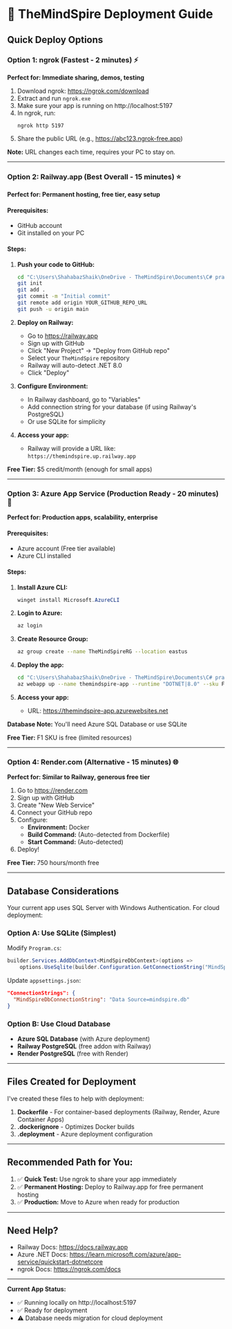 # 🚀 TheMindSpire Deployment Guide

## Quick Deploy Options

### Option 1: ngrok (Fastest - 2 minutes) ⚡
**Perfect for: Immediate sharing, demos, testing**

1. Download ngrok: https://ngrok.com/download
2. Extract and run `ngrok.exe`
3. Make sure your app is running on http://localhost:5197
4. In ngrok, run:
   ```
   ngrok http 5197
   ```
5. Share the public URL (e.g., https://abc123.ngrok-free.app)

**Note:** URL changes each time, requires your PC to stay on.

---

### Option 2: Railway.app (Best Overall - 15 minutes) ⭐
**Perfect for: Permanent hosting, free tier, easy setup**

#### Prerequisites:
- GitHub account
- Git installed on your PC

#### Steps:

1. **Push your code to GitHub:**
   ```bash
   cd "C:\Users\ShahabazShaik\OneDrive - TheMindSpire\Documents\C# prac\z\TheMindSpire"
   git init
   git add .
   git commit -m "Initial commit"
   git remote add origin YOUR_GITHUB_REPO_URL
   git push -u origin main
   ```

2. **Deploy on Railway:**
   - Go to https://railway.app
   - Sign up with GitHub
   - Click "New Project" → "Deploy from GitHub repo"
   - Select your `TheMindSpire` repository
   - Railway will auto-detect .NET 8.0
   - Click "Deploy"

3. **Configure Environment:**
   - In Railway dashboard, go to "Variables"
   - Add connection string for your database (if using Railway's PostgreSQL)
   - Or use SQLite for simplicity

4. **Access your app:**
   - Railway will provide a URL like: `https://themindspire.up.railway.app`

**Free Tier:** $5 credit/month (enough for small apps)

---

### Option 3: Azure App Service (Production Ready - 20 minutes) 🏢
**Perfect for: Production apps, scalability, enterprise**

#### Prerequisites:
- Azure account (Free tier available)
- Azure CLI installed

#### Steps:

1. **Install Azure CLI:**
   ```powershell
   winget install Microsoft.AzureCLI
   ```

2. **Login to Azure:**
   ```bash
   az login
   ```

3. **Create Resource Group:**
   ```bash
   az group create --name TheMindSpireRG --location eastus
   ```

4. **Deploy the app:**
   ```bash
   cd "C:\Users\ShahabazShaik\OneDrive - TheMindSpire\Documents\C# prac\z\TheMindSpire\TheMindSpire"
   az webapp up --name themindspire-app --runtime "DOTNET|8.0" --sku F1
   ```

5. **Access your app:**
   - URL: https://themindspire-app.azurewebsites.net

**Database Note:** You'll need Azure SQL Database or use SQLite

**Free Tier:** F1 SKU is free (limited resources)

---

### Option 4: Render.com (Alternative - 15 minutes) 🌐
**Perfect for: Similar to Railway, generous free tier**

1. Go to https://render.com
2. Sign up with GitHub
3. Create "New Web Service"
4. Connect your GitHub repo
5. Configure:
   - **Environment:** Docker
   - **Build Command:** (Auto-detected from Dockerfile)
   - **Start Command:** (Auto-detected)
6. Deploy!

**Free Tier:** 750 hours/month free

---

## Database Considerations

Your current app uses SQL Server with Windows Authentication. For cloud deployment:

### Option A: Use SQLite (Simplest)
Modify `Program.cs`:
```csharp
builder.Services.AddDbContext<MindSpireDbContext>(options =>
    options.UseSqlite(builder.Configuration.GetConnectionString("MindSpireDbConnectionString")));
```

Update `appsettings.json`:
```json
"ConnectionStrings": {
  "MindSpireDbConnectionString": "Data Source=mindspire.db"
}
```

### Option B: Use Cloud Database
- **Azure SQL Database** (with Azure deployment)
- **Railway PostgreSQL** (free addon with Railway)
- **Render PostgreSQL** (free with Render)

---

## Files Created for Deployment

I've created these files to help with deployment:

1. **Dockerfile** - For container-based deployments (Railway, Render, Azure Container Apps)
2. **.dockerignore** - Optimizes Docker builds
3. **.deployment** - Azure deployment configuration

---

## Recommended Path for You:

1. ✅ **Quick Test:** Use ngrok to share your app immediately
2. ✅ **Permanent Hosting:** Deploy to Railway.app for free permanent hosting
3. ✅ **Production:** Move to Azure when ready for production

---

## Need Help?

- Railway Docs: https://docs.railway.app
- Azure .NET Docs: https://learn.microsoft.com/azure/app-service/quickstart-dotnetcore
- ngrok Docs: https://ngrok.com/docs

---

**Current App Status:**
- ✅ Running locally on http://localhost:5197
- ✅ Ready for deployment
- ⚠️ Database needs migration for cloud deployment
